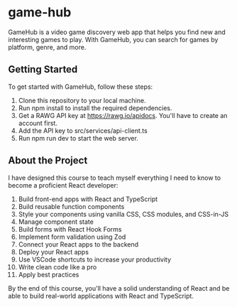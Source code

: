 # game-hub
GameHub is a video game discovery web app that helps you find new and interesting games to play. With GameHub, you can search for games by platform, genre, and more.


## Getting Started
To get started with GameHub, follow these steps:

 1. Clone this repository to your local machine.
 2. Run npm install to install the required dependencies.
 3. Get a RAWG API key at https://rawg.io/apidocs. You'll have to create an account first.
 4. Add the API key to src/services/api-client.ts
 5. Run npm run dev to start the web server.

## About the Project
I have designed this course to teach myself everything I need to know to become a proficient React developer:

 1. Build front-end apps with React and TypeScript
 2. Build reusable function components
 3. Style your components using vanilla CSS, CSS modules, and CSS-in-JS
 4. Manage component state
 5. Build forms with React Hook Forms
 6. Implement form validation using Zod
 7. Connect your React apps to the backend
 8. Deploy your React apps
 9. Use VSCode shortcuts to increase your productivity
 10. Write clean code like a pro
 11. Apply best practices
     
By the end of this course, you'll have a solid understanding of React and be able to build real-world applications with React and TypeScript.
